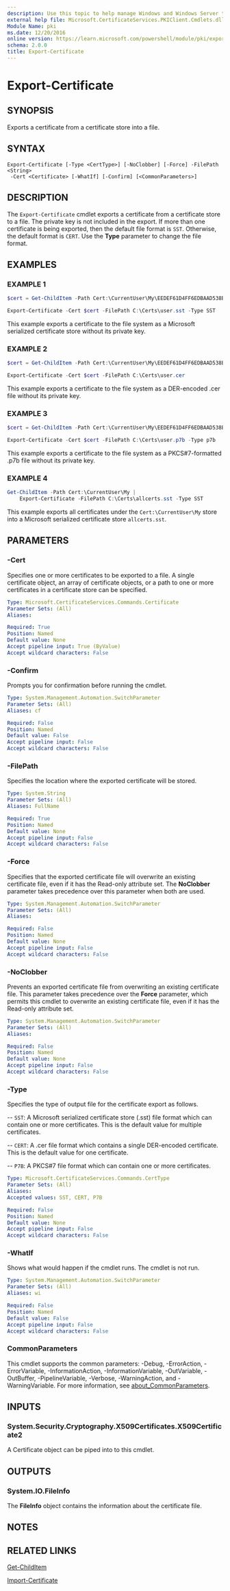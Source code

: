 ```yaml
---
description: Use this topic to help manage Windows and Windows Server technologies with Windows PowerShell.
external help file: Microsoft.CertificateServices.PKIClient.Cmdlets.dll-Help.xml
Module Name: pki
ms.date: 12/20/2016
online version: https://learn.microsoft.com/powershell/module/pki/export-certificate?view=windowsserver2022-ps&wt.mc_id=ps-gethelp
schema: 2.0.0
title: Export-Certificate
---
```


# Export-Certificate

## SYNOPSIS

Exports a certificate from a certificate store into a file.

## SYNTAX

```
Export-Certificate [-Type <CertType>] [-NoClobber] [-Force] -FilePath <String>
 -Cert <Certificate> [-WhatIf] [-Confirm] [<CommonParameters>]
```

## DESCRIPTION

The `Export-Certificate` cmdlet exports a certificate from a certificate store to a file. The
private key is not included in the export. If more than one certificate is being exported, then the
default file format is `SST`. Otherwise, the default format is `CERT`. Use the **Type** parameter to
change the file format.

## EXAMPLES

### EXAMPLE 1

```powershell
$cert = Get-ChildItem -Path Cert:\CurrentUser\My\EEDEF61D4FF6EDBAAD538BB08CCAADDC3EE28FF

Export-Certificate -Cert $cert -FilePath C:\Certs\user.sst -Type SST
```

This example exports a certificate to the file system as a Microsoft serialized certificate store
without its private key.

### EXAMPLE 2

```powershell
$cert = Get-ChildItem -Path Cert:\CurrentUser\My\EEDEF61D4FF6EDBAAD538BB08CCAADDC3EE28FF

Export-Certificate -Cert $cert -FilePath C:\Certs\user.cer
```

This example exports a certificate to the file system as a DER-encoded .cer file without its
private key.

### EXAMPLE 3

```powershell
$cert = Get-ChildItem -Path Cert:\CurrentUser\My\EEDEF61D4FF6EDBAAD538BB08CCAADDC3EE28FF

Export-Certificate -Cert $cert -FilePath C:\Certs\user.p7b -Type p7b
```

This example exports a certificate to the file system as a PKCS#7-formatted .p7b file without its
private key.

### EXAMPLE 4

```powershell
Get-ChildItem -Path Cert:\CurrentUser\My |
    Export-Certificate -FilePath C:\Certs\allcerts.sst -Type SST
```

This example exports all certificates under the `Cert:\CurrentUser\My` store into a Microsoft
serialized certificate store `allcerts.sst`.

## PARAMETERS

### -Cert

Specifies one or more certificates to be exported to a file. A single certificate object, an array
of certificate objects, or a path to one or more certificates in a certificate store can be
specified.

```yaml
Type: Microsoft.CertificateServices.Commands.Certificate
Parameter Sets: (All)
Aliases: 

Required: True
Position: Named
Default value: None
Accept pipeline input: True (ByValue)
Accept wildcard characters: False
```

### -Confirm

Prompts you for confirmation before running the cmdlet.

```yaml
Type: System.Management.Automation.SwitchParameter
Parameter Sets: (All)
Aliases: cf

Required: False
Position: Named
Default value: False
Accept pipeline input: False
Accept wildcard characters: False
```

### -FilePath

Specifies the location where the exported certificate will be stored.

```yaml
Type: System.String
Parameter Sets: (All)
Aliases: FullName

Required: True
Position: Named
Default value: None
Accept pipeline input: False
Accept wildcard characters: False
```

### -Force

Specifies that the exported certificate file will overwrite an existing certificate file, even if it
has the Read-only attribute set. The **NoClobber** parameter takes precedence over this parameter
when both are used.

```yaml
Type: System.Management.Automation.SwitchParameter
Parameter Sets: (All)
Aliases: 

Required: False
Position: Named
Default value: None
Accept pipeline input: False
Accept wildcard characters: False
```

### -NoClobber

Prevents an exported certificate file from overwriting an existing certificate file. This parameter
takes precedence over the **Force** parameter, which permits this cmdlet to overwrite an existing
certificate file, even if it has the Read-only attribute set.

```yaml
Type: System.Management.Automation.SwitchParameter
Parameter Sets: (All)
Aliases: 

Required: False
Position: Named
Default value: None
Accept pipeline input: False
Accept wildcard characters: False
```

### -Type

Specifies the type of output file for the certificate export as follows.

 -- `SST`: A Microsoft serialized certificate store (.sst) file format which can contain one or
 more certificates. This is the default value for multiple certificates.

 -- `CERT`: A .cer file format which contains a single DER-encoded certificate. This is the
 default value for one certificate.

 -- `P7B`: A PKCS#7 file format which can contain one or more certificates.

```yaml
Type: Microsoft.CertificateServices.Commands.CertType
Parameter Sets: (All)
Aliases: 
Accepted values: SST, CERT, P7B

Required: False
Position: Named
Default value: None
Accept pipeline input: False
Accept wildcard characters: False
```

### -WhatIf

Shows what would happen if the cmdlet runs.
The cmdlet is not run.

```yaml
Type: System.Management.Automation.SwitchParameter
Parameter Sets: (All)
Aliases: wi

Required: False
Position: Named
Default value: False
Accept pipeline input: False
Accept wildcard characters: False
```

### CommonParameters

This cmdlet supports the common parameters: -Debug, -ErrorAction, -ErrorVariable,
-InformationAction, -InformationVariable, -OutVariable, -OutBuffer, -PipelineVariable, -Verbose,
-WarningAction, and -WarningVariable. For more information, see
[about_CommonParameters](https://go.microsoft.com/fwlink/?LinkID=113216).

## INPUTS

### System.Security.Cryptography.X509Certificates.X509Certificate2

A Certificate object can be piped into to this cmdlet.

## OUTPUTS

### System.IO.FileInfo

The **FileInfo** object contains the information about the certificate file.

## NOTES

## RELATED LINKS

[Get-ChildItem](https://go.microsoft.com/fwlink/?LinkId=290488)

[Import-Certificate](./Import-Certificate.md)
